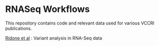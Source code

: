 # RNASeq Workflows

This repository contains code and relevant data used for various VCCRI publications. 

[Ridone et al](https://github.com/VCCRI/RNASeqWorkflows/tree/master/Ridone_et_al) : Variant analysis in RNA-Seq data